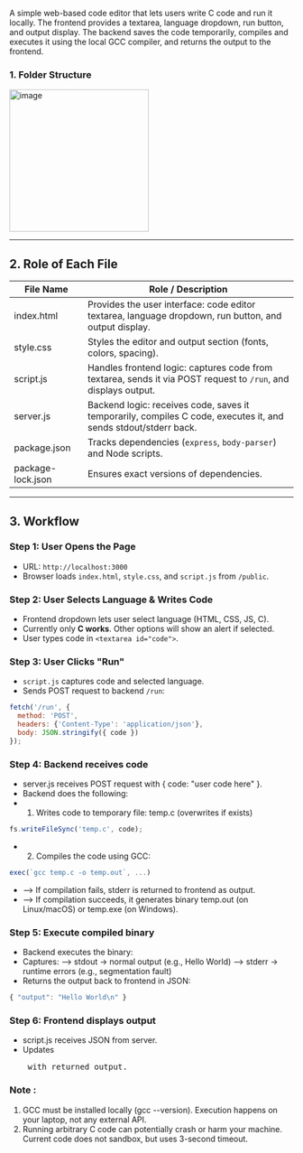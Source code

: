 A simple web-based code editor that lets users write C code and run it locally. The frontend provides a textarea, language dropdown, run button, and output display. The backend saves the code temporarily, compiles and executes it using the local GCC compiler, and returns the output to the frontend.

### 1. Folder Structure

<img width="247" height="252" alt="image" src="https://github.com/user-attachments/assets/579497ee-96a7-46be-8548-e722d6f229d2" />

---

## 2. Role of Each File

| File Name          | Role / Description                                                                 |
|-------------------|----------------------------------------------------------------------------------|
| index.html         | Provides the user interface: code editor textarea, language dropdown, run button, and output display. |
| style.css          | Styles the editor and output section (fonts, colors, spacing).                  |
| script.js          | Handles frontend logic: captures code from textarea, sends it via POST request to `/run`, and displays output. |
| server.js          | Backend logic: receives code, saves it temporarily, compiles C code, executes it, and sends stdout/stderr back. |
| package.json       | Tracks dependencies (`express`, `body-parser`) and Node scripts.                 |
| package-lock.json  | Ensures exact versions of dependencies.                                          |

---
                                                           

## 3. Workflow

### Step 1: User Opens the Page
- URL: `http://localhost:3000`
- Browser loads `index.html`, `style.css`, and `script.js` from `/public`.

### Step 2: User Selects Language & Writes Code
- Frontend dropdown lets user select language (HTML, CSS, JS, C).
- Currently only **C works**. Other options will show an alert if selected.
- User types code in `<textarea id="code">`.

### Step 3: User Clicks "Run"
- `script.js` captures code and selected language.
- Sends POST request to backend `/run`:

```javascript
fetch('/run', {
  method: 'POST',
  headers: {'Content-Type': 'application/json'},
  body: JSON.stringify({ code })
});
```
### Step 4: Backend receives code
- server.js receives POST request with { code: "user code here" }.
- Backend does the following:
- 1. Writes code to temporary file: temp.c (overwrites if exists)
```javascript
fs.writeFileSync('temp.c', code);
```
- 2. Compiles the code using GCC:
```javascript
exec(`gcc temp.c -o temp.out`, ...)
```
- --> If compilation fails, stderr is returned to frontend as output.
- --> If compilation succeeds, it generates binary temp.out (on Linux/macOS) or temp.exe (on Windows).

### Step 5: Execute compiled binary
- Backend executes the binary:
- Captures:
      --> stdout → normal output (e.g., Hello World)
      --> stderr → runtime errors (e.g., segmentation fault)
- Returns the output back to frontend in JSON:
```javascript
{ "output": "Hello World\n" }
```

### Step 6: Frontend displays output
- script.js receives JSON from server.
- Updates <pre id="output"> with returned output.

### Note :
1. GCC must be installed locally (gcc --version). Execution happens on your laptop, not any external API.
2. Running arbitrary C code can potentially crash or harm your machine. Current code does not sandbox, but uses 3-second timeout.







